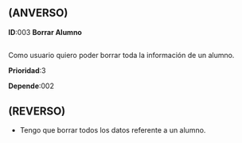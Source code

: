 ## (ANVERSO)

**ID**:003 **Borrar Alumno**

##

Como usuario quiero poder borrar toda la información de un alumno.

**Prioridad**:3

**Depende**:002


##

## (REVERSO)

* Tengo que borrar todos los datos referente a un alumno.

